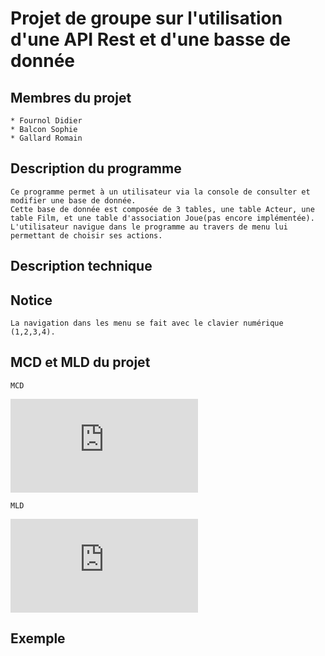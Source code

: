# Projet de groupe sur l'utilisation d'une API Rest et d'une basse de donnée

## Membres du projet

    * Fournol Didier
    * Balcon Sophie
    * Gallard Romain

## Description du programme

    Ce programme permet à un utilisateur via la console de consulter et modifier une base de donnée.
    Cette base de donnée est composée de 3 tables, une table Acteur, une table Film, et une table d'association Joue(pas encore implémentée).
    L'utilisateur navigue dans le programme au travers de menu lui permettant de choisir ses actions.

## Description technique 



## Notice

    La navigation dans les menu se fait avec le clavier numérique (1,2,3,4).

## MCD et MLD du projet

    MCD
![](https://www.casimages.com/i/191120102039156057.png.html)

    MLD
![](https://www.casimages.com/i/191120102039233887.png.html)

## Exemple


